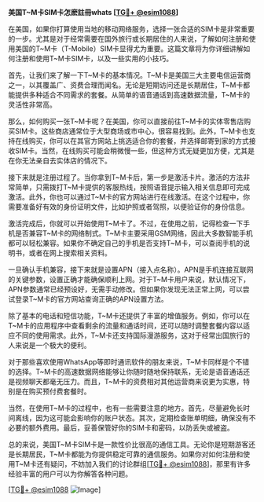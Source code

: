 **美国T~M卡SIM卡怎麽註冊whats [[TG💪+ @esim1088](https://t.me/s/esim1088)]**

在美国，如果你打算使用当地的移动网络服务，选择一张合适的SIM卡是非常重要的一步。尤其是对于经常需要在国外旅行或长期居住的人来说，了解如何注册和使用美国的T~M卡（T-Mobile）SIM卡显得尤为重要。这篇文章将为你详细讲解如何注册和使用T~M卡SIM卡，以及一些实用的小技巧。

首先，让我们来了解一下T~M卡的基本情况。T~M卡是美国三大主要电信运营商之一，以其覆盖广、资费合理而闻名。无论是短期访问还是长期居住，T~M卡都能提供多种适合不同需求的套餐。从简单的语音通话到高速数据流量，T~M卡的灵活性非常高。

那么，如何购买一张T~M卡呢？在美国，你可以直接前往T~M卡的实体零售店购买SIM卡。这些商店通常位于大型商场或市中心，很容易找到。此外，T~M卡也支持在线购买，你可以在其官方网站上挑选适合你的套餐，并选择邮寄到家的方式接收SIM卡。当然，在线购买可能会稍微慢一些，但这种方式无疑更加方便，尤其是在你无法亲自去实体店的情况下。

接下来就是注册过程了。当你拿到T~M卡后，第一步是激活卡片。激活的方法非常简单，只需拨打T~M卡提供的客服热线，按照语音提示输入相关信息即可完成激活。此外，你也可以通过T~M卡的官方网站进行在线激活。在这个过程中，你需要准备好有效的身份证明文件，比如护照或者驾照，以便验证你的身份信息。

激活完成后，你就可以开始使用T~M卡了。不过，在使用之前，记得检查一下手机是否兼容T~M卡的网络制式。T~M卡主要采用GSM网络，因此大多数智能手机都可以轻松兼容。如果你不确定自己的手机是否支持T~M卡，可以查阅手机的说明书，或者在网上搜索相关资料。

一旦确认手机兼容，接下来就是设置APN（接入点名称）。APN是手机连接互联网的关键参数，设置正确才能确保顺利上网。对于T~M卡用户来说，默认情况下，APN参数通常已经预设好，无需手动修改。但如果你发现无法正常上网，可以尝试登录T~M卡的官方网站查询正确的APN设置方法。

除了基本的电话和短信功能，T~M卡还提供了丰富的增值服务。例如，你可以在T~M卡的应用程序中查看剩余的流量和通话时间，还可以随时调整套餐内容以适应不同的使用需求。此外，T~M卡还支持国际漫游服务，这对于经常出国旅行的人来说是一个极大的便利。

对于那些喜欢使用WhatsApp等即时通讯软件的朋友来说，T~M卡同样是个不错的选择。T~M卡的高速数据网络能够让你随时随地保持联系，无论是语音通话还是视频聊天都毫无压力。而且，T~M卡的资费相对其他运营商来说更为实惠，特别是在购买预付费套餐时。

当然，在使用T~M卡的过程中，也有一些需要注意的地方。首先，尽量避免长时间离线，因为这可能会影响你的账户状态。其次，定期检查账单明细，确保没有不必要的额外费用。最后，妥善保管好你的SIM卡和密码，以防丢失或被盗。

总的来说，美国T~M卡SIM卡是一款性价比很高的通信工具。无论你是短期游客还是长期居民，T~M卡都能为你提供稳定可靠的通信服务。如果你对如何注册和使用T~M卡还有疑问，不妨加入我们的讨论群组[[TG💪+ @esim1088](https://t.me/s/esim1088)]，那里有许多经验丰富的用户可以为你解答各种问题。

[[TG💪+ @esim1088](https://t.me/s/esim1088) ![Image](https://i.postimg.cc/4NQfJmqS/Snipaste-2025-05-13-00-14-12.png)]